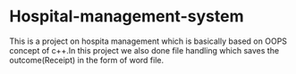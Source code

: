# Hospital-management-system
This is a project on hospita management which is basically based on OOPS concept of c++.In this project we also done file handling which saves the outcome(Receipt) in the form of word file.
